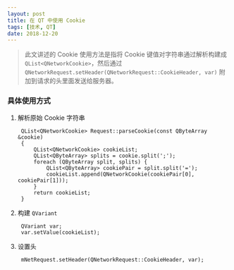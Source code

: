 ```yaml
---
layout: post
title: 在 QT 中使用 Cookie
tags: [技术, QT]
date: 2018-12-20
---
```


> 此文讲述的 Cookie 使用方法是指将 Cookie 键值对字符串通过解析构建成 `QList<QNetworkCookie>`，然后通过 `QNetworkRequest.setHeader(QNetworkRequest::CookieHeader, var)` 附加到请求的头里面发送给服务器。

### 具体使用方式

1. 解析原始 Cookie 字符串

		QList<QNetworkCookie> Request::parseCookie(const QByteArray &cookie)
		{
		    QList<QNetworkCookie> cookieList;
		    QList<QByteArray> splits = cookie.split(';');
		    foreach (QByteArray split, splits) {
		        QList<QByteArray> cookiePair = split.split('=');
		        cookieList.append(QNetworkCookie(cookiePair[0], cookiePair[1]));
		    }
		    return cookieList;
		}

2. 构建 `QVariant`

		QVariant var;
	    var.setValue(cookieList);

3. 设置头

		mNetRequest.setHeader(QNetworkRequest::CookieHeader, var);

